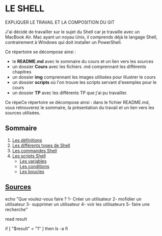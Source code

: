 # LE SHELL

EXPLIQUER LE TRAVAIL ET LA COMPOSITION DU GIT

J'ai décidé de travailler sur le sujet du Shell car je travaille avec un MacBook Air. Mac ayant un noyau Unix, il comprends déjà le langage Shell, contrairement à Windows qui doit installer un PowerShell. 

Ce répertoire se décompose ainsi : 
* le **README.md** avec le sommaire du cours et un lien vers les sources
* un dossier **Cours** avec les fichiers .md comprennant les différents chapitres
* un dossier **img** comprennant les images utilisées pour illustrer le cours
* un dossier **scripts** où l'on trouve les scripts servant d'exemples pour le cours
* un dossier **TP** avec les différents TP que j'ai pu travailler.

Ce répeCe répertoire se décompose ainsi : dans le fichier README.md, vous retrouverez le sommaire, la présentation du travail et un lien vers les sources utilisées. 

## Sommaire
1. [Les définitions](./Cours/definition.md)
2. [Les différents types de Shell](./Cours/types.md)
3. [Les commandes Shell](./Cours/cmd.md)
4. [Les scripts Shell](./Cours/scripts.md)
    * [Les variables](./Cours/var.md)
    * [Les conditions](./Cours/conditions.md)
    * [Les boucles](./Cours/boucles.md)

## [Sources](./Cours/sources.md)



echo "Que voulez-vous faire ?
1- Créer un utilisateur
2- mofidier un utilisateur
3- supprimer un utilisateur
4- voir les utilisateurs
5- faire une recherche"

read result

if [ "$result" = "1" ] 
then
ls -a
fi

